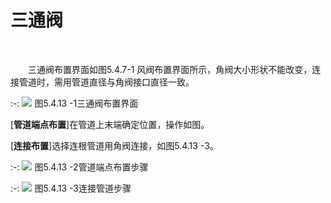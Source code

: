 # 三通阀
<br/>


&emsp;&emsp;三通阀布置界面如图5.4.7\-1 风阀布置界面所示，角阀大小形状不能改变，连接管道时，需用管道直径与角阀接口直径一致。
<br/>


:-: ![](images/221.png)
图5.4.13 \-1三通阀布置界面

\[**管道端点布置**\]在管道上末端确定位置，操作如图。

\[**连接布置**\]选择连根管道用角阀连接，如图5.4.13 \-3。
<br/>


:-: ![](images/222.png)
图5.4.13 \-2管道端点布置步骤
<br/>


:-: ![](images/223.png)
图5.4.13 \-3连接管道步骤
<br/>

